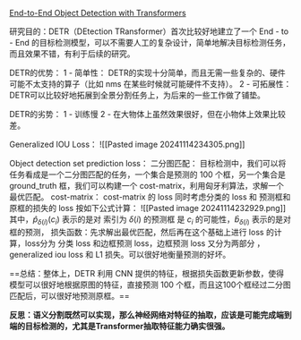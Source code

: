 [End-to-End Object Detection with Transformers](https://arxiv.org/pdf/2005.12872)

研究目的：DETR（DEtection TRansformer）首次比较好地建立了一个 End - to - End 的目标检测模型，可以不需要人工的复杂设计，简单地解决目标检测任务，而且效果不错，有利于后续的研究。


DETR的优势：
	1 - 简单性：
		DETR的实现十分简单，而且无需一些复杂的、硬件可能不太支持的算子（比如 nms 在某些时候就可能硬件不支持）。
	2 - 可拓展性：
		DETR可以比较好地拓展到全景分割任务上，为后来的一些工作做了铺垫。

DETR的劣势：
	1 - 训练慢
	2 - 在大物体上虽然效果很好，但在小物体上效果比较差。

Generalized IOU Loss：
![[Pasted image 20241114234305.png]]



Object detection set prediction loss：
	二分图匹配：
		目标检测中，我们可以将任务看成是一个二分图匹配的任务，一个集合是预测的 100 个框，另一个集合是 ground_truth 框，我们可以构建一个 cost-matrix，利用匈牙利算法，求解一个最优匹配。
			cost-matrix：
			cost-matrix 的 loss 同时考虑分类的 loss 和 预测框和原框的损失的 loss 按如下公式计算：
			![[Pasted image 20241114232929.png]]
			其中，$\hat{p}_{\delta (i)}(c_i)$  表示的是对 索引为 $\delta(i)$ 的预测框 是 $c_i$ 的可能性，$\hat{b}_{\delta (i)}$ 表示的是对框的预测，
	损失函数：先求解出最优匹配，然后再在这个基础上进行 loss 的计算，loss分为 分类 loss 和边框预测 loss，边框预测 loss 又分为两部分 ，generalized iou loss 和 L1 损失。可以很好地衡量预测的好坏。


==总结：整体上，DETR 利用 CNN 提供的特征，根据损失函数更新参数，使得模型可以很好地根据原图的特征，直接预测 100 个框，而且这100个框经过二分图匹配后，可以很好地预测原框。==

**反思：语义分割既然可以实现，那么神经网络对特征的抽取，应该是可能完成端到端的目标检测的，尤其是Transformer抽取特征能力确实很强。**


